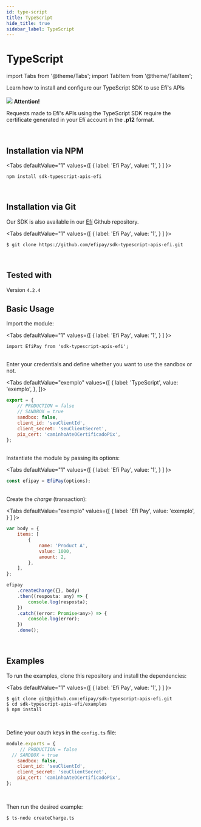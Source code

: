 ```yaml
---
id: type-script
title: TypeScript
hide_title: true
sidebar_label: TypeScript
---
```


<h1 className="titulo">TypeScript</h1>

<div className="conteudo">

import Tabs from '@theme/Tabs';
import TabItem from '@theme/TabItem';


<!-- Embedding React components with MDX -->
<!-- fontWeight: 'bold', -->

<div className="subtitulo">
Learn how to install and configure our TypeScript SDK to use Efí's APIs
</div>

<br/>

<div className="admonition admonition_caution">
<div>
    <img src="/img/exclamation-triangle-orange.svg"/> <b>Attention!</b>
</div>
<p>Requests made to Efí's APIs using the TypeScript SDK require the certificate generated in your Efí account in the <strong>.p12</strong> format.</p>
</div>
<br/>

## Installation via NPM


<Tabs
  defaultValue="1"
  values={[
    { label: 'Efí Pay', value: '1', }
  ]
}>

<TabItem value="1">

```
npm install sdk-typescript-apis-efi
```

</TabItem>


</Tabs>

<br/>

## Installation via Git

Our SDK is also available in our <a href="https://github.com/efipay/sdk-typescript-apis-efi" target="_blank">Efí</a> Github repository.

<Tabs
  defaultValue="1"
  values={[
    { label: 'Efí Pay', value: '1', }
  ]
}>

<TabItem value="1">

```
$ git clone https://github.com/efipay/sdk-typescript-apis-efi.git
```

</TabItem>


</Tabs>

<br/>

## Tested with

Version <code>4.2.4</code>
<br/>

## Basic Usage

Import the module:

<Tabs
  defaultValue="1"
  values={[
    { label: 'Efí Pay', value: '1', }
  ]
}>

<TabItem value="1">

```
import EfiPay from 'sdk-typescript-apis-efi';
```

</TabItem>


</Tabs>



<br/>
Enter your credentials and define whether you want to use the sandbox or not.

<Tabs
  defaultValue="exemplo"
  values={[
    { label: 'TypeScript', value: 'exemplo', },
  ]}>

<TabItem value="exemplo">

```javascript
export = {
    // PRODUCTION = false
    // SANDBOX = true
    sandbox: false,
    client_id: 'seuClientId',
    client_secret: 'seuClientSecret',
    pix_cert: 'caminhoAteOCertificadoPix',
};
```

</TabItem>
</Tabs>

<br/>
Instantiate the module by passing its options:

<Tabs
  defaultValue="1"
  values={[
    { label: 'Efí Pay', value: '1', }
  ]
}>

<TabItem value="1">

```javascript
const efipay = EfiPay(options);
```

</TabItem>


</Tabs>


<br/>
Create the <i>charge</i> (transaction):

<Tabs
  defaultValue="exemplo"
  values={[
    { label: 'Efí Pay', value: 'exemplo', }
  ]
}>

<TabItem value="exemplo">

```javascript
var body = {
	items: [
		{
			name: 'Product A',
			value: 1000,
			amount: 2,
		},
	],
};

efipay
	.createCharge({}, body)
	.then((resposta: any) => {
		console.log(resposta);
	})
	.catch((error: Promise<any>) => {
		console.log(error);
	})
	.done();
```

</TabItem>

</Tabs>

<br/>

## Examples
To run the examples, clone this repository and install the dependencies:

<Tabs
  defaultValue="1"
  values={[
    { label: 'Efí Pay', value: '1', }
  ]
}>

<TabItem value="1">

```
$ git clone git@github.com:efipay/sdk-typescript-apis-efi.git
$ cd sdk-typescript-apis-efi/examples
$ npm install
```

</TabItem>

</Tabs>



<br/>

Define your oauth keys in the <code>config.ts</code> file:

```javascript
module.exports = {
	 // PRODUCTION = false
  // SANDBOX = true
	sandbox: false,
	client_id: 'seuClientId',
	client_secret: 'seuClientSecret',
	pix_cert: 'caminhoAteOCertificadoPix',
};
```

<br/>

Then run the desired example:

```
$ ts-node createCharge.ts
```


</div>